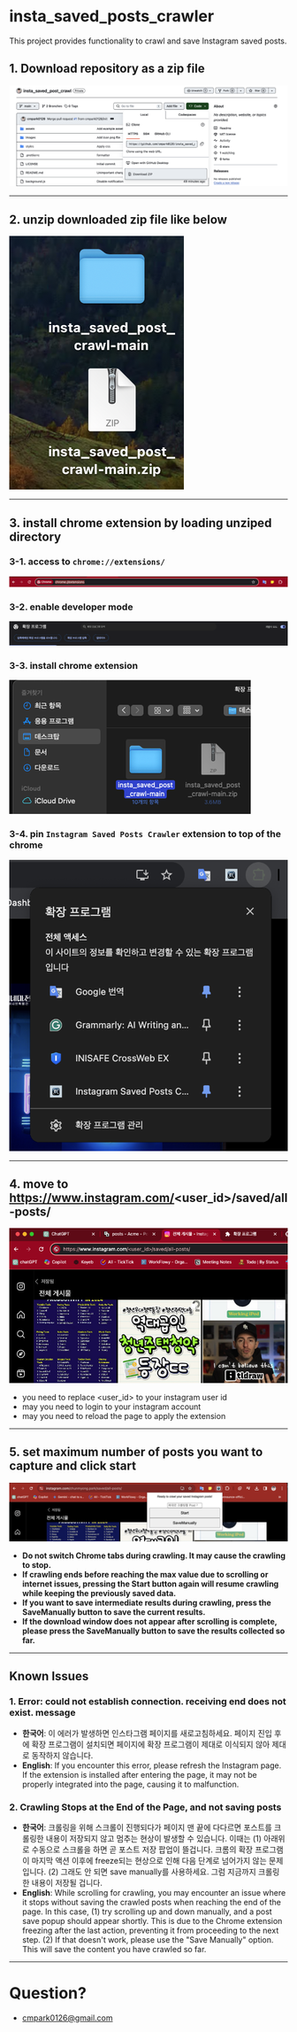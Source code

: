# insta_saved_posts_crawler

This project provides functionality to crawl and save Instagram saved posts.

## 1. Download repository as a zip file

![1_download](assets/1_download.png)

---

## 2. unzip downloaded zip file like below

![2_unzip](assets/2_unzip.png)

---

## 3. install chrome extension by loading unziped directory

### 3-1. access to `chrome://extensions/`

![3_1_chrome](assets/3_1_chrome.png)

### 3-2. enable developer mode

![3_2_dev](assets/3_2_dev.png)

### 3-3. install chrome extension

![3_3_install](assets/3_3_install.png)

### 3-4. pin `Instagram Saved Posts Crawler` extension to top of the chrome

![3_4_pin](assets/3_4_pin.png)

---

## 4. move to https://www.instagram.com/<user_id>/saved/all-posts/

![4_1_instagram](assets/4_1_instagram.png)

-   you need to replace <user_id> to your instagram user id
  -   may you need to login to your instagram account
-   may you need to reload the page to apply the extension

---

## 5. set maximum number of posts you want to capture and click start

![set](assets/5_1_set.png)

-   **Do not switch Chrome tabs during crawling. It may cause the crawling to stop.**
-   **If crawling ends before reaching the max value due to scrolling or internet issues, pressing the Start button again will resume crawling while keeping the previously saved data.**
-   **If you want to save intermediate results during crawling, press the SaveManually button to save the current results.**
-   **If the download window does not appear after scrolling is complete, please press the SaveManually button to save the results collected so far.**

---

## Known Issues

### 1. Error: could not establish connection. receiving end does not exist. message
- **한국어**: 이 에러가 발생하면 인스타그램 페이지를 새로고침하세요. 페이지 진입 후에 확장 프로그램이 설치되면 페이지에 확장 프로그램이 제대로 이식되지 않아 제대로 동작하지 않습니다.
- **English**: If you encounter this error, please refresh the Instagram page. If the extension is installed after entering the page, it may not be properly integrated into the page, causing it to malfunction.

### 2. Crawling Stops at the End of the Page, and not saving posts
- **한국어**: 크롤링을 위해 스크롤이 진행되다가 페이지 맨 끝에 다다르면 포스트를 크롤링한 내용이 저장되지 않고 멈추는 현상이 발생할 수 있습니다. 이때는 (1) 아래위로 수동으로 스크롤을 하면 곧 포스트 저장 팝업이 뜰겁니다. 크롬의 확장 프로그램이 마지막 액션 이후에 freeze되는 현상으로 인해 다음 단계로 넘어가지 않는 문제입니다. (2) 그래도 안 되면 save manually를 사용하세요. 그럼 지금까지 크롤링 한 내용이 저장될 겁니다.
- **English**: While scrolling for crawling, you may encounter an issue where it stops without saving the crawled posts when reaching the end of the page. In this case, (1) try scrolling up and down manually, and a post save popup should appear shortly. This is due to the Chrome extension freezing after the last action, preventing it from proceeding to the next step. (2) If that doesn't work, please use the "Save Manually" option. This will save the content you have crawled so far.

---

# Question?

-   cmpark0126@gmail.com

